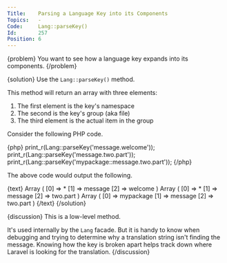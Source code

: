 ```yaml
---
Title:    Parsing a Language Key into its Components
Topics:   -
Code:     Lang::parseKey()
Id:       257
Position: 6
---
```


{problem}
You want to see how a language key expands into its components.
{/problem}

{solution}
Use the `Lang::parseKey()` method.

This method will return an array with three elements:

1. The first element is the key's namespace
2. The second is the key's group (aka file)
3. The third element is the actual item in the group

Consider the following PHP code.

{php}
print_r(Lang::parseKey('message.welcome'));
print_r(Lang::parseKey('message.two.part'));
print_r(Lang::parseKey('mypackage::message.two.part'));
{/php}

The above code would output the following.

{text}
Array
(
    [0] => *
    [1] => message
    [2] => welcome
)
Array
(
    [0] => *
    [1] => message
    [2] => two.part
)
Array
(
    [0] => mypackage
    [1] => message
    [2] => two.part
)
{/text}
{/solution}

{discussion}
This is a low-level method.

It's used internally by the `Lang` facade. But it is handy to know when debugging and trying to determine why a translation string isn't finding the message. Knowing how the key is broken apart helps track down where Laravel is looking for the translation.
{/discussion}

